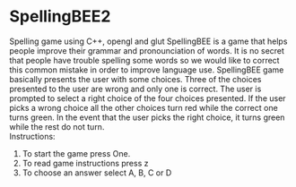 # SpellingBEE2
Spelling game using C++, opengl and glut
SpellingBEE is a game that helps people improve their grammar and pronounciation of words. 
It is no secret that people have trouble spelling some words so we would like to correct this common mistake in order to improve language use.
SpellingBEE game basically presents the user with some choices. 
Three of the choices presented to the user are wrong and only one is correct.
The user is prompted to select a right choice of the four choices presented.
If the user picks a wrong choice all the other choices turn red while the correct one turns green.
In the event that the user picks the right choice, it turns green while the rest do not turn.
<br>Instructions: <br>
1. To start the game press One.
2. To read game instructions press z
3. To choose an answer select A, B, C or D

       
